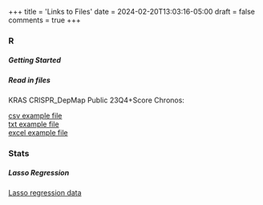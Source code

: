 +++
title = 'Links to Files'
date = 2024-02-20T13:03:16-05:00
draft = false
comments = true
+++


### R
##### Getting Started
##### Read in files

KRAS CRISPR_DepMap Public 23Q4+Score Chronos:

[csv example file](<../files/KRAS CRISPR_DepMap Public 23Q4+Score Chronos.csv>)  
[txt example file](<../files/KRAS CRISPR_DepMap Public 23Q4+Score Chronos.txt>)  
[excel example file](<../files/KRAS CRISPR_DepMap Public 23Q4+Score Chronos.xlsx>)


### Stats  
##### Lasso Regression  

[Lasso regression data](<../files/lasso_regression_dataset.csv>)